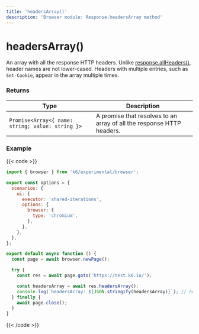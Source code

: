 ```yaml
---
title: 'headersArray()'
description: 'Browser module: Response.headersArray method'
---
```


# headersArray()

An array with all the response HTTP headers. Unlike [response.allHeaders()](https://grafana.com/docs/k6/<K6_VERSION>/javascript-api/k6-experimental/browser/response/allheaders), header names are not lower-cased. Headers with multiple entries, such as `Set-Cookie`, appear in the array multiple times.

### Returns

| Type                                             | Description                                                           |
| ------------------------------------------------ | --------------------------------------------------------------------- |
| `Promise<Array<{ name: string; value: string }>` | A promise that resolves to an array of all the response HTTP headers. |

### Example

{{< code >}}

```javascript
import { browser } from 'k6/experimental/browser';

export const options = {
  scenarios: {
    ui: {
      executor: 'shared-iterations',
      options: {
        browser: {
          type: 'chromium',
        },
      },
    },
  },
};

export default async function () {
  const page = await browser.newPage();

  try {
    const res = await page.goto('https://test.k6.io/');

    const headersArray = await res.headersArray();
    console.log(`headersArray: ${JSON.stringify(headersArray)}`); // headersArray: [{"name":"Transfer-Encoding"...}]
  } finally {
    await page.close();
  }
}
```

{{< /code >}}
